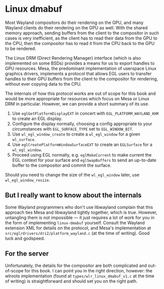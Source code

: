 # Linux dmabuf

<!-- TODO: Move me to an appendix -->

Most Wayland compositors do their rendering on the GPU, and many Wayland clients
do their rendering on the GPU as well. With the shared memory approach, sending
buffers from the client to the compositor in such cases is very inefficient, as
the client has to read their data from the GPU to the CPU, then the compositor
has to read it from the CPU back to the GPU to be rendered.

The Linux DRM (Direct Rendering Manager) interface (which is also implemented on
some BSDs) provides a means for us to export handles to GPU resources. Mesa, the
predominant implementation of userspace Linux graphics drivers, implements a
protocol that allows EGL users to transfer handles to their GPU buffers from the
client to the compositor for rendering, without ever copying data to the CPU.

The internals of how this protocol works are out of scope for this book and
would be more appropriate for resources which focus on Mesa or Linux DRM in
particular. However, we can provide a short summary of its use.

1. Use `eglGetPlatformDisplayEXT` in concert with `EGL_PLATFORM_WAYLAND_KHR` to
   create an EGL display.
2. Configure the display normally, choosing a config appropriate to your
   circumstances with `EGL_SURFACE_TYPE` set to `EGL_WINDOW_BIT`.
3. Use `wl_egl_window_create` to create a `wl_egl_window` for a given
   `wl_surface`.
4. Use `eglCreatePlatformWindowSurfaceEXT` to create an `EGLSurface` for a
   `wl_egl_window`.
5. Proceed using EGL normally, e.g. `eglMakeCurrent` to make current the EGL
   context for your surface and `eglSwapBuffers` to send an up-to-date buffer to
   the compositor and commit the surface.

Should you need to change the size of the `wl_egl_window` later, use
`wl_egl_window_resize`.

## But I really want to know about the internals

Some Wayland programmers who don't use libwayland complain that this approach
ties Mesa and libwayland tightly together, which is true. However, untangling
them is not impossible &mdash; it just requires a lot of work for you in the 
form of implementing `linux-dmabuf` yourself. Consult the Wayland extension XML
for details on the protocol, and Mesa's implementation at
`src/egl/drivers/dri2/platform_wayland.c` (at the time of writing). Good luck
and godspeed.

## For the server

Unfortunately, the details for the compositor are both complicated and
out-of-scope for this book. I can point you in the right direction, however:
the wlroots implementation (found at `types/wlr_linux_dmabuf_v1.c` at the time
of writing) is straightforward and should set you on the right path.
